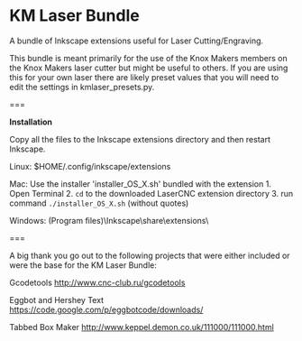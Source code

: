 KM Laser Bundle
===

A bundle of Inkscape extensions useful for Laser Cutting/Engraving.

This bundle is meant primarily for the use of the Knox Makers members on the Knox Makers laser cutter but might be useful to others.  If you are using this for your own laser there are likely preset values that you will need to edit the settings in kmlaser_presets.py.


===

__Installation__

Copy all the files to the Inkscape extensions directory and then restart Inkscape.

Linux:   $HOME/.config/inkscape/extensions

Mac:     Use the installer 'installer_OS_X.sh' bundled with the extension
            1. Open Terminal
            2. `cd` to the downloaded LaserCNC extension directory
            3. run command `./installer_OS_X.sh` (without quotes)

Windows: (Program files)\Inkscape\share\extensions\ 

=== 

A big thank you go out to the following projects that were either included or were the base for the KM Laser Bundle:

Gcodetools
http://www.cnc-club.ru/gcodetools

Eggbot and Hershey Text
https://code.google.com/p/eggbotcode/downloads/

Tabbed Box Maker
http://www.keppel.demon.co.uk/111000/111000.html
